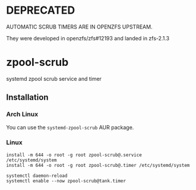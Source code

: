# DEPRECATED
AUTOMATIC SCRUB TIMERS ARE IN OPENZFS UPSTREAM.

They were developed in openzfs/zfs#12193 and landed in zfs-2.1.3

# zpool-scrub
systemd zpool scrub service and timer

## Installation

### Arch Linux
You can use the `systemd-zpool-scrub` AUR package.

### Linux
    install -m 644 -o root -g root zpool-scrub@.service /etc/systemd/system
    install -m 644 -o root -g root zpool-scrub@.timer /etc/systemd/system

    systemctl daemon-reload
    systemctl enable --now zpool-scrub@tank.timer
